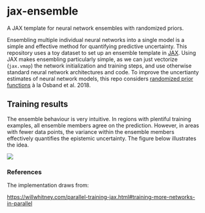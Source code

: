 # jax-ensemble
A JAX template for neural network ensembles with randomized priors.

Ensembling multiple individual neural networks into a single model is a simple
and effective method for quantifying predictive uncertainty.
This repository uses a toy dataset to set up an ensemble template in [JAX](https://github.com/google/jax).
Using JAX makes ensembling particularly simple, as we can just vectorize
(```jax.vmap```) the network initialization and training steps, and use otherwise standard neural network architectures and code.
To improve the uncertianty estimates of neural network models, this repo considers
[randomized prior functions](https://proceedings.neurips.cc/paper/2018/file/5a7b238ba0f6502e5d6be14424b20ded-Paper.pdf)
 &agrave; la Osband et al. 2018.

## Training results

The ensemble behaviour is very intuitive. In regions with plentiful training examples, all ensemble members agree
on the prediction. However, in areas with fewer data points, the variance within the ensemble members
effectively quantifies the epistemic uncertainty. The figure below illustrates the idea.

![](experimets/results/ens.png)

### References

The implementation draws from:

https://willwhitney.com/parallel-training-jax.html#training-more-networks-in-parallel